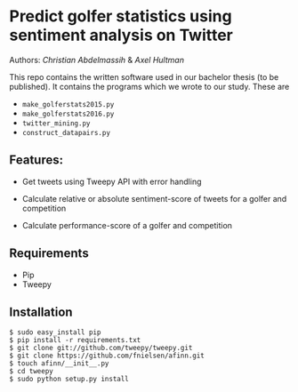 # Predict golfer statistics using sentiment analysis on Twitter

Authors: *Christian Abdelmassih* & *Axel Hultman*

This repo contains the written software used in our bachelor thesis (to be published). It contains the programs which we wrote to our study. These are

*  `make_golferstats2015.py`
*  `make_golferstats2016.py`
*  `twitter_mining.py`
*  `construct_datapairs.py`

## Features:
- Get tweets using Tweepy API with error handling

- Calculate relative or absolute sentiment-score of tweets for a golfer and competition

- Calculate performance-score of a golfer and competition

## Requirements

- Pip
- Tweepy

## Installation
```
$ sudo easy_install pip
$ pip install -r requirements.txt
$ git clone git://github.com/tweepy/tweepy.git
$ git clone https://github.com/fnielsen/afinn.git
$ touch afinn/__init__.py
$ cd tweepy
$ sudo python setup.py install
```
